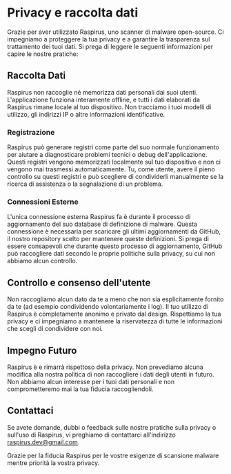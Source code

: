 # Privacy e raccolta dati

Grazie per aver utilizzato Raspirus, uno scanner di malware open-source. Ci impegniamo a proteggere la tua privacy e a garantire la trasparenza sul trattamento dei tuoi dati. Si prega di leggere le seguenti informazioni per capire le nostre pratiche:

## Raccolta Dati

Raspirus non raccoglie né memorizza dati personali dai suoi utenti. L'applicazione funziona interamente offline, e tutti i dati elaborati da Raspirus rimane locale al tuo dispositivo. Non tracciamo i tuoi modelli di utilizzo, gli indirizzi IP o altre informazioni identificative.

### Registrazione

Raspirus può generare registri come parte del suo normale funzionamento per aiutare a diagnosticare problemi tecnici o debug dell'applicazione. Questi registri vengono memorizzati localmente sul tuo dispositivo e non ci vengono mai trasmessi automaticamente. Tu, come utente, avere il pieno controllo su questi registri e può scegliere di condividerli manualmente se la ricerca di assistenza o la segnalazione di un problema.

### Connessioni Esterne

L'unica connessione esterna Raspirus fa è durante il processo di aggiornamento del suo database di definizione di malware. Questa connessione è necessaria per scaricare gli ultimi aggiornamenti da GitHub, il nostro repository scelto per mantenere queste definizioni. Si prega di essere consapevoli che durante questo processo di aggiornamento, GitHub può raccogliere dati secondo le proprie politiche sulla privacy, su cui non abbiamo alcun controllo.

## Controllo e consenso dell'utente

Non raccogliamo alcun dato da te a meno che non sia esplicitamente fornito da te (ad esempio condividendo volontariamente i log). Il tuo utilizzo di Raspirus è completamente anonimo e privato dal design. Rispettiamo la tua privacy e ci impegniamo a mantenere la riservatezza di tutte le informazioni che scegli di condividere con noi.

## Impegno Futuro

Raspirus è e rimarrà rispettoso della privacy. Non prevediamo alcuna modifica alla nostra politica di non raccogliere i dati degli utenti in futuro. Non abbiamo alcun interesse per i tuoi dati personali e non comprometteremo mai la tua fiducia raccogliendoli.

## Contattaci

Se avete domande, dubbi o feedback sulle nostre pratiche sulla privacy o sull'uso di Raspirus, vi preghiamo di contattarci all'indirizzo [raspirus.dev@gmail.com](mailto:raspirus.dev@gmail.com).

Grazie per la fiducia Raspirus per le vostre esigenze di scansione malware mentre priorità la vostra privacy.
